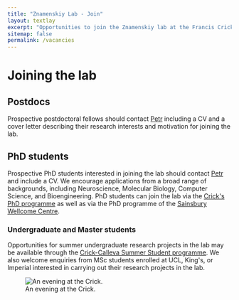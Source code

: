```yaml
---
title: "Znamenskiy Lab - Join"
layout: textlay
excerpt: "Opportunities to join the Znamenskiy lab at the Francis Crick Institute"
sitemap: false
permalink: /vacancies
---
```


# Joining the lab

## Postdocs
Prospective postdoctoral fellows should contact <a href="{{ site.url }}{{ site.baseurl }}/contact">Petr</a>
including a CV and a cover letter describing their research interests and
motivation for joining the lab.

## PhD students
Prospective PhD students interested in joining the lab should contact
<a href="{{ site.url }}{{ site.baseurl }}/contact">Petr</a> and include
a CV. We encourage applications from a broad range of backgrounds, including Neuroscience,
Molecular Biology, Computer Science, and Bioengineering. PhD students can join the lab
via the [Crick's PhD programme](https://www.crick.ac.uk/careers-study/students/phd-students)
as well as via the PhD programme of the [Sainsbury Wellcome Centre](https://www.sainsburywellcome.org/web/content/phd-programme).

### Undergraduate and Master students
Opportunities for summer undergraduate research projects in the lab may be
available through the [Crick-Calleva Summer Student programme](https://www.crick.ac.uk/careers-study/students/summer-students).
We also welcome enquiries from MSc students enrolled at UCL, King's, or Imperial
interested in carrying out their research projects in the lab.

<figure class="figure text-center">
<img src="{{ site.url }}{{ site.baseurl }}/images/carousel/crick_photo.jpg" class="img-thumbnail w-100" alt="An evening at the Crick.">
<figcaption class="figure-caption">An evening at the Crick.</figcaption>
</figure>
